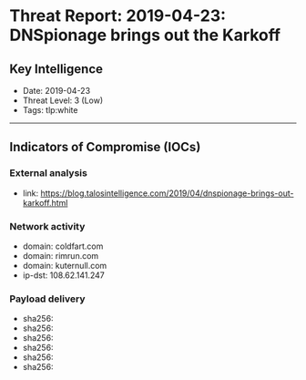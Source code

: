 # Threat Report: 2019-04-23: DNSpionage brings out the Karkoff


## Key Intelligence
* Date: 2019-04-23
* Threat Level: 3 (Low)
* Tags: tlp:white

---

## Indicators of Compromise (IOCs)
### External analysis
* link: https://blog.talosintelligence.com/2019/04/dnspionage-brings-out-karkoff.html

### Network activity
* domain: coldfart.com
* domain: rimrun.com
* domain: kuternull.com
* ip-dst: 108.62.141.247

### Payload delivery
* sha256: <sha256>
* sha256: <sha256>
* sha256: <sha256>
* sha256: <sha256>
* sha256: <sha256>
* sha256: <sha256>

